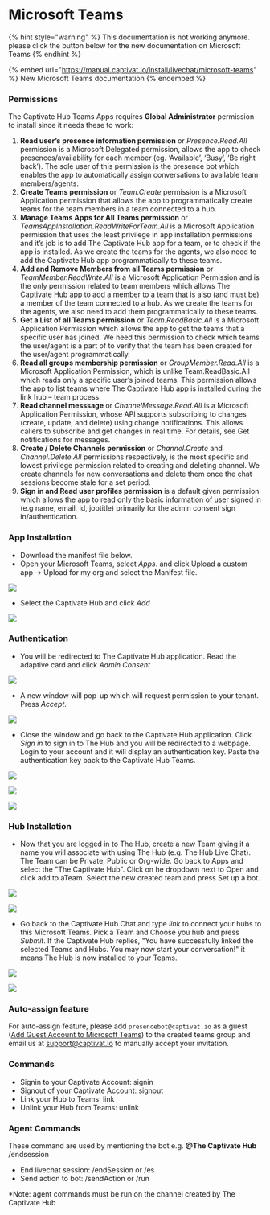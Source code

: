 # Microsoft Teams

{% hint style="warning" %}
This documentation is not working anymore. please click the button below for the new documentation on Microsoft Teams
{% endhint %}

{% embed url="https://manual.captivat.io/install/livechat/microsoft-teams" %}
New Microsoft Teams documentation
{% endembed %}

### Permissions

The Captivate Hub Teams Apps requires **Global Administrator** permission to install since it needs these  to work:

1. **Read user’s presence information permission** or _Presence.Read.All_ permission is a Microsoft Delegated permission, allows the app to check presences/availability for each member (eg. ‘Available’, ‘Busy’, ‘Be right back’). The sole user of this permission is the presence bot which enables the app to automatically assign conversations to available team members/agents.
2. **Create Teams permission** or _Team.Create_ permission is a Microsoft Application permission that allows the app to programmatically create teams for the team members in a team connected to a hub.
3. **Manage Teams Apps for All Teams permission** or _TeamsAppInstallation.ReadWriteForTeam.All_ is a Microsoft Application permission that uses the least privilege in app installation permissions and it’s job is to add The Captivate Hub app for a team, or to check if the app is installed. As we create the teams for the agents, we also need to add the Captivate Hub app programmatically to these teams.
4. **Add and Remove Members from all Teams permission** or _TeamMember.ReadWrite.All_ is a Microsoft Application Permission and is the only permission related to team members which allows The Captivate Hub app to add a member to a team that is also (and must be) a member of the team connected to a hub. As we create the teams for the agents, we also need to add them programmatically to these teams.
5. **Get a List of all Teams permission** or _Team.ReadBasic.All_ is a Microsoft Application Permission which allows the app to get the teams that a specific user has joined. We need this permission to check which teams  the user/agent is a part of to verify that the team has been created for the user/agent programmatically.
6. **Read all groups membership permission** or _GroupMember.Read.All_ is a Microsoft Application Permission, which is unlike Team.ReadBasic.All which reads only a specific user’s joined teams. This permission allows the app to list teams where The Captivate Hub app is installed during the link hub – team process.
7. **Read channel messsage** or _ChannelMessage.Read.All_ is a Microsoft Application Permission, whose API supports subscribing to changes (create, update, and delete) using change notifications. This allows callers to subscribe and get changes in real time. For details, see Get notifications for messages.
8. **Create / Delete Channels permission** or _Channel.Create_ and _Channel.Delete.All_ permissions respectively, is the most specific and lowest privilege permission related to creating and deleting channel. We create channels for new conversations and delete them once the chat sessions become stale for a set period.
9. **Sign in and Read user profiles permission** is a default given permission which allows the app to read only the basic information of user signed in (e.g name, email, id, jobtitle) primarily for the admin consent sign in/authentication.

### App Installation

* Download the manifest file below.
* Open your Microsoft Teams, select _Apps_. and click Upload a custom app -> Upload for my org and select the Manifest file.&#x20;

![](../../.gitbook/assets/teams-1.png)

* Select the Captivate Hub and click _Add_&#x20;

![](../../.gitbook/assets/teams-2.png)

### Authentication

* &#x20;You will be redirected to The Captivate Hub application. Read the adaptive card and click _Admin Consent_

![](../../.gitbook/assets/teams-3.png)

* A new window will pop-up which will request permission to your tenant. Press _Accept_.

![](../../.gitbook/assets/teams-4.png)

* &#x20;Close the window and go back to the Captivate Hub application. Click _Sign in_ to sign in to The Hub and you will be redirected to a webpage. Login to your account and it will display an authentication key. Paste the authentication key back to the Captivate Hub Teams.

![](../../.gitbook/assets/teams-5.png)

![](<../../.gitbook/assets/MicrosoftTeams-image (11).png>)

![](../../.gitbook/assets/teams-6.png)

### Hub Installation

* Now that you are logged in to The Hub, create a new Team giving it a name you will associate with using The Hub (e.g. The Hub Live Chat). The Team can be Private, Public or Org-wide. Go back to Apps and select the "The Captivate Hub". Click on he dropdown next to Open and click add to aTeam. Select the new created team and press Set up a bot.

![](../../.gitbook/assets/teams-7.png)

![](../../.gitbook/assets/teams-8.png)

* &#x20;Go back to the Captivate Hub Chat and type _link_ to connect your hubs to this Microsoft Teams. Pick a Team and Choose you hub and press _Submit_. If the Captivate Hub replies, "You have successfully linked the selected Teams and Hubs. You may now start your conversation!" it means The Hub is now installed to your Teams.

![](../../.gitbook/assets/teams-9.png)

![](../../.gitbook/assets/teams-10.png)

###

### Auto-assign feature

For auto-assign feature, please add `presencebot@captivat.io` as a guest ([Add Guest Account to Microsoft Teams](https://support.microsoft.com/en-us/office/add-guests-to-a-team-in-teams-fccb4fa6-f864-4508-bdde-256e7384a14f)) to the created teams group and email us at support@captivat.io to manually accept your invitation.

### Commands

* Signin to your Captivate Account: signin‏‏‎&#x20;
* Signout of your Captivate Account: signout‏‏‎&#x20;
* Link your Hub to Teams: link‏‏‎&#x20;
* Unlink your Hub from Teams: ‎unlink ‏‏‎ ‎

### Agent Commands

These command are used by mentioning the bot e.g. **@The Captivate Hub** /endsession

* End livechat session: /endSession or /es
* Send action to bot: /sendAction or /run

\*Note: agent commands must be run on the channel created by The Captivate Hub
